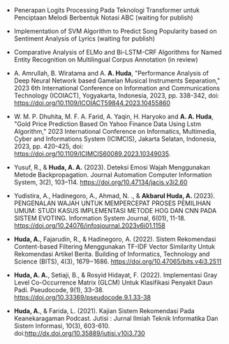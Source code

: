 - Penerapan Logits Processing Pada Teknologi Transformer untuk Penciptaan Melodi Berbentuk Notasi ABC (waiting for publish)

- Implementation of SVM Algorithm to Predict Song Popularity based on Sentiment Analysis of Lyrics (waiting for publish)

- Comparative Analysis of ELMo and Bi-LSTM-CRF Algorithms for Named Entity Recognition on Multilingual Corpus Annotation (in review)

- A. Amrullah, B. Wiratama and A. <strong>A. Huda</strong>, "Performance Analysis of Deep Neural Network based Gamelan Musical Instruments Separation," 2023 6th International Conference on Information and Communications Technology (ICOIACT), Yogyakarta, Indonesia, 2023, pp. 338-342, doi: https://doi.org/10.1109/ICOIACT59844.2023.10455860

- W. M. P. Dhuhita, M. F. A. Farid, A. Yaqin, H. Haryoko and  <strong>A. A. Huda</strong>, "Gold Price Prediction Based On Yahoo Finance Data Using Lstm Algorithm," 2023 International Conference on Informatics, Multimedia, Cyber and Informations System (ICIMCIS), Jakarta Selatan, Indonesia, 2023, pp. 420-425, doi: https://doi.org/10.1109/ICIMCIS60089.2023.10349035.

- Yusuf, R., & <strong>Huda, A. A.</strong> (2023). Deteksi Emosi Wajah Menggunakan Metode Backpropagation. Journal Automation Computer Information System, 3(2), 103–114. https://doi.org/10.47134/jacis.v3i2.60

- Yudistira, A., Hadinegoro, A., Ahmad, N. ., & <strong>Akbarul Huda, A. </strong> (2023). PENGENALAN WAJAH UNTUK MEMPERCEPAT PROSES PEMILIHAN UMUM: STUDI KASUS IMPLEMENTASI METODE HOG DAN CNN PADA SISTEM EVOTING. Information System Journal, 6(01), 11-18. https://doi.org/10.24076/infosjournal.2023v6i01.1158

- <strong>Huda, A.</strong>, Fajarudin, R., & Hadinegoro, A. (2022). Sistem Rekomendasi Content-based Filtering Menggunakan TF-IDF Vector Similarity Untuk Rekomendasi Artikel Berita. Building of Informatics, Technology and Science (BITS), 4(3), 1679−1686. https://doi.org/10.47065/bits.v4i3.2511

- <strong> Huda, A. A.</strong>, Setiaji, B., & Rosyid Hidayat, F. (2022). Implementasi Gray Level Co-Occurrence Matrix (GLCM) Untuk Klasifikasi Penyakit Daun Padi. Pseudocode, 9(1), 33–38. https://doi.org/10.33369/pseudocode.9.1.33-38

- <strong> Huda, A.</strong>, & Farida, L. (2021). Kajian Sistem Rekomendasi Pada Keanekaragaman Podcast. Jutisi : Jurnal Ilmiah Teknik Informatika Dan Sistem Informasi, 10(3), 603-610. doi:http://dx.doi.org/10.35889/jutisi.v10i3.730